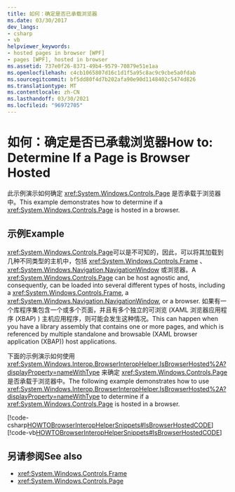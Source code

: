 ```yaml
---
title: 如何：确定是否已承载浏览器
ms.date: 03/30/2017
dev_langs:
- csharp
- vb
helpviewer_keywords:
- hosted pages in browser [WPF]
- pages [WPF], hosted in browser
ms.assetid: 737e0f26-8371-49b4-9579-70879e51e1aa
ms.openlocfilehash: c4cb1065807d16c1d1f5a95c8ac9c9cbe5a0fdab
ms.sourcegitcommit: bf5dd80f4d7b202afa90e90d1148402c5474d826
ms.translationtype: MT
ms.contentlocale: zh-CN
ms.lasthandoff: 03/30/2021
ms.locfileid: "96972705"
---
```

# <a name="how-to-determine-if-a-page-is-browser-hosted"></a><span data-ttu-id="9bfd1-102">如何：确定是否已承载浏览器</span><span class="sxs-lookup"><span data-stu-id="9bfd1-102">How to: Determine If a Page is Browser Hosted</span></span>
<span data-ttu-id="9bfd1-103">此示例演示如何确定 <xref:System.Windows.Controls.Page> 是否承载于浏览器中。</span><span class="sxs-lookup"><span data-stu-id="9bfd1-103">This example demonstrates how to determine if a <xref:System.Windows.Controls.Page> is hosted in a browser.</span></span>  
  
## <a name="example"></a><span data-ttu-id="9bfd1-104">示例</span><span class="sxs-lookup"><span data-stu-id="9bfd1-104">Example</span></span>  
 <span data-ttu-id="9bfd1-105"><xref:System.Windows.Controls.Page>可以是不可知的，因此，可以将其加载到几种不同类型的主机中，包括 <xref:System.Windows.Controls.Frame> 、 <xref:System.Windows.Navigation.NavigationWindow> 或浏览器。</span><span class="sxs-lookup"><span data-stu-id="9bfd1-105">A <xref:System.Windows.Controls.Page> can be host agnostic and, consequently, can be loaded into several different types of hosts, including a <xref:System.Windows.Controls.Frame>, a <xref:System.Windows.Navigation.NavigationWindow>, or a browser.</span></span> <span data-ttu-id="9bfd1-106">如果有一个库程序集包含一个或多个页面，并且有多个独立的可浏览 (XAML 浏览器应用程序 (XBAP) ) 主机应用程序，则可能会发生这种情况。</span><span class="sxs-lookup"><span data-stu-id="9bfd1-106">This can happen when you have a library assembly that contains one or more pages, and which is referenced by multiple standalone and browsable (XAML browser application (XBAP)) host applications.</span></span>  
  
 <span data-ttu-id="9bfd1-107">下面的示例演示如何使用 <xref:System.Windows.Interop.BrowserInteropHelper.IsBrowserHosted%2A?displayProperty=nameWithType> 来确定 <xref:System.Windows.Controls.Page> 是否承载于浏览器中。</span><span class="sxs-lookup"><span data-stu-id="9bfd1-107">The following example demonstrates how to use <xref:System.Windows.Interop.BrowserInteropHelper.IsBrowserHosted%2A?displayProperty=nameWithType> to determine if a <xref:System.Windows.Controls.Page> is hosted in a browser.</span></span>  
  
 [!code-csharp[HOWTOBrowserInteropHelperSnippets#IsBrowserHostedCODE](~/samples/snippets/csharp/VS_Snippets_Wpf/HOWTOBrowserInteropHelperSnippets/CSharp/Page1.xaml.cs#isbrowserhostedcode)]
 [!code-vb[HOWTOBrowserInteropHelperSnippets#IsBrowserHostedCODE](~/samples/snippets/visualbasic/VS_Snippets_Wpf/HOWTOBrowserInteropHelperSnippets/visualbasic/page1.xaml.vb#isbrowserhostedcode)]  
  
## <a name="see-also"></a><span data-ttu-id="9bfd1-108">另请参阅</span><span class="sxs-lookup"><span data-stu-id="9bfd1-108">See also</span></span>

- <xref:System.Windows.Controls.Frame>
- <xref:System.Windows.Controls.Page>

